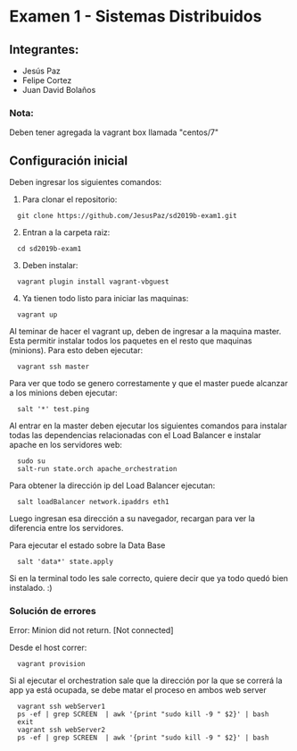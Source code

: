 # Examen 1 - Sistemas Distribuidos
## Integrantes:
- Jesús Paz
- Felipe Cortez
- Juan David Bolaños

### Nota:
  Deben tener agregada la vagrant box llamada "centos/7"

## Configuración inicial

Deben ingresar los siguientes comandos:
1) Para clonar el repositorio: 
~~~
  git clone https://github.com/JesusPaz/sd2019b-exam1.git
~~~
2) Entran a la carpeta raiz:
~~~
  cd sd2019b-exam1
~~~
3) Deben instalar:
~~~
  vagrant plugin install vagrant-vbguest
~~~
4) Ya tienen todo listo para iniciar las maquinas:
~~~
  vagrant up
~~~

Al teminar de hacer el vagrant up, deben de ingresar a la maquina master. Esta permitir instalar todos los paquetes en el resto que maquinas (minions). Para esto deben ejecutar:
~~~
  vagrant ssh master
~~~
Para ver que todo se genero correstamente y que el master puede alcanzar a los minions deben ejecutar:
~~~
  salt '*' test.ping
~~~
Al entrar en la master deben ejecutar los siguientes comandos para instalar todas las dependencias relacionadas con el Load Balancer e instalar apache en los servidores web:
~~~
  sudo su
  salt-run state.orch apache_orchestration
~~~
Para obtener la dirección ip del Load Balancer ejecutan:
~~~
  salt loadBalancer network.ipaddrs eth1
~~~
Luego ingresan esa dirección a su navegador, recargan para ver la diferencia entre los servidores.

Para ejecutar el estado sobre la Data Base
~~~
  salt 'data*' state.apply
~~~

Si en la terminal todo les sale correcto, quiere decir que ya todo quedó bien instalado. :)


### Solución de errores

Error: Minion did not return. [Not connected]

Desde el host correr:
~~~
  vagrant provision 
~~~

Si al ejecutar el orchestration sale que la dirección por la que se correrá la app ya está ocupada, se debe matar el proceso en ambos web server
~~~
  vagrant ssh webServer1
  ps -ef | grep SCREEN  | awk '{print "sudo kill -9 " $2}' | bash
  exit
  vagrant ssh webServer2
  ps -ef | grep SCREEN  | awk '{print "sudo kill -9 " $2}' | bash
~~~
